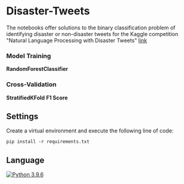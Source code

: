 # Disaster-Tweets

The notebooks offer solutions to the binary classification problem of identifying disaster or non-disaster tweets for the Kaggle competition "Natural Language Processing with Disaster Tweets"
[link](https://www.kaggle.com/competitions/nlp-getting-started)

### Model Training

**RandomForestClassifier**

### Cross-Validation

**StratifiedKFold**
**F1 Score**

## Settings
Create a virtual environment and execute the following line of code:

``` pip install -r requirements.txt ```

## Language
[![Python 3.9.6](https://img.shields.io/badge/python-3.9.6-blue.svg)](https://www.python.org/downloads/release/python-360/)
